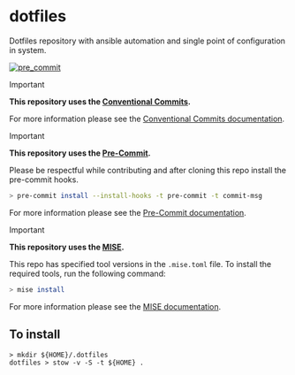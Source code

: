 # dotfiles

Dotfiles repository with ansible automation and single point of configuration in system.

[![pre_commit](https://github.com/aamkye/dotfiles/actions/workflows/pre_commit.yml/badge.svg)](https://github.com/aamkye/dotfiles/actions/workflows/pre_commit.yml)

> [!IMPORTANT]
> __This repository uses the [Conventional Commits](https://www.conventionalcommits.org/).__
>
> For more information please see the [Conventional Commits documentation](https://www.conventionalcommits.org/en/v1.0.0/#summary).

> [!IMPORTANT]
> __This repository uses the [Pre-Commit](https://pre-commit.com/).__
>
> Please be respectful while contributing and after cloning this repo install the pre-commit hooks.
>
> ```bash
> > pre-commit install --install-hooks -t pre-commit -t commit-msg
> ```
>
> For more information please see the [Pre-Commit documentation](https://pre-commit.com/).

> [!IMPORTANT]
> __This repository uses the [MISE](https://github.com/jdx/mise).__
>
> This repo has specified tool versions in the `.mise.toml` file. To install the required tools, run the following command:
>
> ```bash
> > mise install
> ```
>
> For more information please see the [MISE documentation](https://github.com/jdx/mise).

## To install

```shell
> mkdir ${HOME}/.dotfiles
dotfiles > stow -v -S -t ${HOME} .
```
